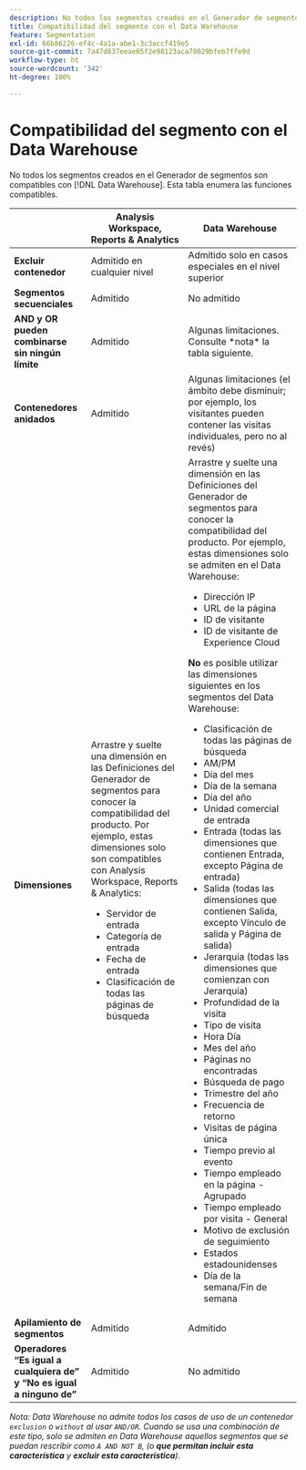 ```yaml
---
description: No todos los segmentos creados en el Generador de segmentos son compatibles con el Data Warehouse. Esta tabla enumera las funciones compatibles.
title: Compatibilidad del segmento con el Data Warehouse
feature: Segmentation
exl-id: 66b86226-ef4c-4a1a-abe1-3c3accf419e5
source-git-commit: 7a47d837eeae65f2e98123aca78029bfeb7ffe9d
workflow-type: ht
source-wordcount: '342'
ht-degree: 100%

---
```


# Compatibilidad del segmento con el Data Warehouse

No todos los segmentos creados en el Generador de segmentos son compatibles con [!DNL Data Warehouse]. Esta tabla enumera las funciones compatibles.

<table> 
 <thead> 
  <tr> 
   <th> </th> 
   <th> Analysis Workspace, Reports &amp; Analytics </th> 
   <th> Data Warehouse </th> 
  </tr> 
 </thead>
 <tbody> 
  <tr> 
   <td > <b>Excluir contenedor</b> </td> 
   <td> Admitido en cualquier nivel </td> 
   <td> Admitido solo en casos especiales en el nivel superior </td> 
  </tr> 
  <tr> 
   <td> <b>Segmentos secuenciales</b> </td> 
   <td> Admitido </td> 
   <td> No admitido </td> 
  </tr> 
  <tr> 
   <td> <b>AND y OR pueden combinarse sin ningún límite</b> </td> 
   <td> Admitido </td> 
   <td> Algunas limitaciones. Consulte *nota* la tabla siguiente. </td> 
  </tr> 
  <tr> 
   <td> <b>Contenedores anidados</b> </td> 
   <td> Admitido </td> 
   <td> Algunas limitaciones (el ámbito debe disminuir; por ejemplo, los visitantes pueden contener las visitas individuales, pero no al revés) </td> 
  </tr> 
  <tr> 
   <td> <b>Dimensiones</b> </td> 
   <td>Arrastre y suelte una dimensión en las <span class="uicontrol">Definiciones</span> del Generador de segmentos para conocer la compatibilidad del producto. Por ejemplo, estas dimensiones solo son compatibles con Analysis Workspace, Reports &amp; Analytics: 
    <ul> 
     <li>Servidor de entrada </li> 
     <li>Categoría de entrada </li> 
     <li>Fecha de entrada </li> 
     <li>Clasificación de todas las páginas de búsqueda </li> 
    </ul> </td> 
   <td> Arrastre y suelte una dimensión en las <span class="uicontrol">Definiciones</span> del Generador de segmentos para conocer la compatibilidad del producto. Por ejemplo, estas dimensiones solo se admiten en el Data Warehouse: 
    <ul> 
     <li>Dirección IP </li> 
     <li>URL de la página </li> 
     <li>ID de visitante </li> 
     <li>ID de visitante de Experience Cloud </li> 
    </ul> <p><b>No</b> es posible utilizar las dimensiones siguientes en los segmentos del Data Warehouse: </p> 
    <ul> 
     <li>Clasificación de todas las páginas de búsqueda </li> 
     <li>AM/PM </li> 
     <li>Día del mes </li> 
     <li>Día de la semana </li> 
     <li>Día del año </li> 
     <li>Unidad comercial de entrada </li> 
     <li>Entrada (todas las dimensiones que contienen Entrada, excepto Página de entrada) </li> 
     <li>Salida (todas las dimensiones que contienen Salida, excepto Vínculo de salida y Página de salida) </li> 
     <li>Jerarquía (todas las dimensiones que comienzan con Jerarquía) </li> 
     <li>Profundidad de la visita </li> 
     <li>Tipo de visita </li> 
     <li>Hora Día </li> 
     <li>Mes del año </li> 
     <li>Páginas no encontradas </li> 
     <li>Búsqueda de pago </li> 
     <li>Trimestre del año </li> 
     <li>Frecuencia de retorno </li> 
     <li>Visitas de página única </li> 
     <li>Tiempo previo al evento </li> 
     <li>Tiempo empleado en la página - Agrupado </li> 
     <li>Tiempo empleado por visita - General </li> 
     <li>Motivo de exclusión de seguimiento </li> 
     <li>Estados estadounidenses </li> 
     <li>Día de la semana/Fin de semana </li> 
    </ul> </td> 
  </tr> 
  <tr> 
   <td> <b>Apilamiento de segmentos</b> </td> 
   <td> Admitido </td> 
   <td> Admitido </td> 
  </tr>
  <tr>
    <td><b>Operadores “Es igual a cualquiera de” y “No es igual a ninguno de”</b></td>
    <td>Admitido</td>
    <td>No admitido</td>
  </tr>
 </tbody> 
</table>

*Nota: Data Warehouse no admite todos los casos de uso de un contenedor `exclusion` o `without` al usar `AND/OR`. Cuando se usa una combinación de este tipo, solo se admiten en Data Warehouse aquellos segmentos que se puedan rescribir como `A AND NOT B`, (o **que permitan incluir esta característica** y **excluir esta característica**).*
